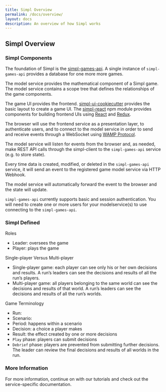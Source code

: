 ```yaml
---
title: Simpl Overview
permalink: /docs/overview/
layout: docs
description: An overview of how Simpl works
---
```


## Simpl Overview

### Simpl Components

The foundation of Simpl is the [simpl-games-api](https://github.com/simplworld/simpl-games-api). A single instance of `simpl-games-api` provides a database for one more more games. 

The model service provides the mathematical component of a Simpl game. The model service contains a scope tree that defines the relationships of the game components.

The game UI provides the frontend. [simpl-ui-cookiecutter](https://github.com/simplworld/simpl-ui-cookiecutter) provides the basic layout to create a game UI. The [simpl-react](https://github.com/simplworld/simpl-react) npm module provides components for building frontend UIs using [React](https://reactjs.org) and 
[Redux](https://github.com/reduxjs/react-redux).

The browser will use the frontend service as a presentation layer, to authenticate users, and to connect to the model service in order to send and receive events through a WebSocket using [WAMP Protocol](http://wamp-proto.org/).

The model service will listen for events from the browser and, as needed, make REST API calls through the simpl-client to the `simpl-games-api` service (e.g. to store state).

Every time data is created, modified, or deleted in the `simpl-games-api` service, it will send an event to the registered game model service via HTTP Webhook.

The model service will automatically forward the event to the browser and the state will update.

`simpl-games-api` currently supports basic and session authentication. 
You will need to create one or more users for your modelservice(s) to use connecting to the `simpl-games-api`. 

### Simpl Defined

Roles
* Leader: oversees the game
* Player: plays the game

Single-player Versus Multi-player
* Single-player game: each player can see only his or her own decisions and results. A run’s leaders can see the decisions and results of all the run’s players.
* Multi-player game: all players belonging to the same world can see the decisions and results of that world. A run’s leaders can see the decisions and results of all the run’s worlds.

Game Terminology
* Run:
* Scenario:
* Period: happens within a scenario
* Decision: a choice a player makes
* Result: the effect created by one or more decisions
* `Play` phase: players can submit decisions
* `Debrief` phase: players are prevented from submitting further decisions. The leader can review the final decisions and results of all worlds in the run.

### More Information

For more information, continue on with our tutorials and check out the service-specific documentation.



